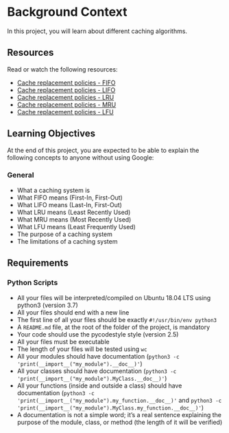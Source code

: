 # Background Context

In this project, you will learn about different caching algorithms.

## Resources

Read or watch the following resources:

- [Cache replacement policies - FIFO](link_to_resource)
- [Cache replacement policies - LIFO](link_to_resource)
- [Cache replacement policies - LRU](link_to_resource)
- [Cache replacement policies - MRU](link_to_resource)
- [Cache replacement policies - LFU](link_to_resource)

## Learning Objectives

At the end of this project, you are expected to be able to explain the following concepts to anyone without using Google:

### General

- What a caching system is
- What FIFO means (First-In, First-Out)
- What LIFO means (Last-In, First-Out)
- What LRU means (Least Recently Used)
- What MRU means (Most Recently Used)
- What LFU means (Least Frequently Used)
- The purpose of a caching system
- The limitations of a caching system

## Requirements

### Python Scripts

- All your files will be interpreted/compiled on Ubuntu 18.04 LTS using python3 (version 3.7)
- All your files should end with a new line
- The first line of all your files should be exactly `#!/usr/bin/env python3`
- A `README.md` file, at the root of the folder of the project, is mandatory
- Your code should use the pycodestyle style (version 2.5)
- All your files must be executable
- The length of your files will be tested using `wc`
- All your modules should have documentation (`python3 -c 'print(__import__("my_module").__doc__)'`)
- All your classes should have documentation (`python3 -c 'print(__import__("my_module").MyClass.__doc__)'`)
- All your functions (inside and outside a class) should have documentation (`python3 -c 'print(__import__("my_module").my_function.__doc__)'` and `python3 -c 'print(__import__("my_module").MyClass.my_function.__doc__)'`)
- A documentation is not a simple word; it’s a real sentence explaining the purpose of the module, class, or method (the length of it will be verified)
